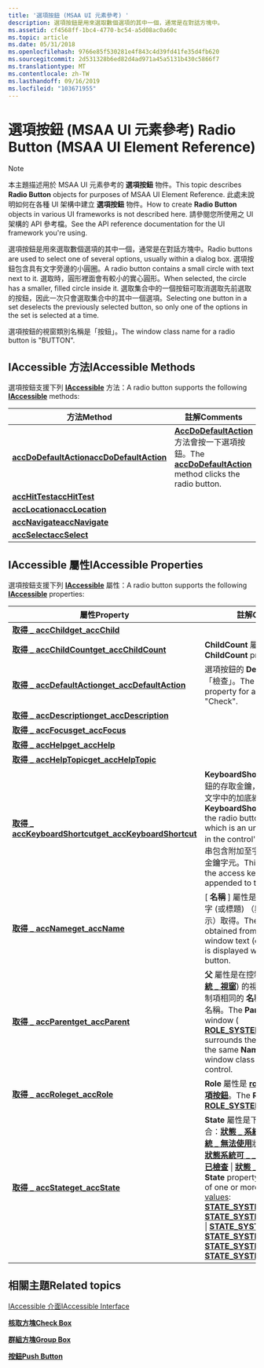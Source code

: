 ```yaml
---
title: '選項按鈕 (MSAA UI 元素參考) '
description: 選項按鈕是用來選取數個選項的其中一個，通常是在對話方塊中。
ms.assetid: cf4568ff-1bc4-4770-bc54-a5d08ac0a60c
ms.topic: article
ms.date: 05/31/2018
ms.openlocfilehash: 9766e85f530281e4f843c4d39fd41fe35d4fb620
ms.sourcegitcommit: 2d531328b6ed82d4ad971a45a5131b430c5866f7
ms.translationtype: MT
ms.contentlocale: zh-TW
ms.lasthandoff: 09/16/2019
ms.locfileid: "103671955"
---
```

# <a name="radio-button-msaa-ui-element-reference"></a><span data-ttu-id="6b860-103">選項按鈕 (MSAA UI 元素參考) </span><span class="sxs-lookup"><span data-stu-id="6b860-103">Radio Button (MSAA UI Element Reference)</span></span>

> [!Note]  
> <span data-ttu-id="6b860-104">本主題描述用於 MSAA UI 元素參考的 **選項按鈕** 物件。</span><span class="sxs-lookup"><span data-stu-id="6b860-104">This topic describes **Radio Button** objects for purposes of MSAA UI Element Reference.</span></span> <span data-ttu-id="6b860-105">此處未說明如何在各種 UI 架構中建立 **選項按鈕** 物件。</span><span class="sxs-lookup"><span data-stu-id="6b860-105">How to create **Radio Button** objects in various UI frameworks is not described here.</span></span> <span data-ttu-id="6b860-106">請參閱您所使用之 UI 架構的 API 參考檔。</span><span class="sxs-lookup"><span data-stu-id="6b860-106">See the API reference documentation for the UI framework you're using.</span></span>

 

<span data-ttu-id="6b860-107">選項按鈕是用來選取數個選項的其中一個，通常是在對話方塊中。</span><span class="sxs-lookup"><span data-stu-id="6b860-107">Radio buttons are used to select one of several options, usually within a dialog box.</span></span> <span data-ttu-id="6b860-108">選項按鈕包含具有文字旁邊的小圓圈。</span><span class="sxs-lookup"><span data-stu-id="6b860-108">A radio button contains a small circle with text next to it.</span></span> <span data-ttu-id="6b860-109">選取時，圓形裡面會有較小的實心圓形。</span><span class="sxs-lookup"><span data-stu-id="6b860-109">When selected, the circle has a smaller, filled circle inside it.</span></span> <span data-ttu-id="6b860-110">選取集合中的一個按鈕可取消選取先前選取的按鈕，因此一次只會選取集合中的其中一個選項。</span><span class="sxs-lookup"><span data-stu-id="6b860-110">Selecting one button in a set deselects the previously selected button, so only one of the options in the set is selected at a time.</span></span>

<span data-ttu-id="6b860-111">選項按鈕的視窗類別名稱是「按鈕」。</span><span class="sxs-lookup"><span data-stu-id="6b860-111">The window class name for a radio button is "BUTTON".</span></span>

## <a name="iaccessible-methods"></a><span data-ttu-id="6b860-112">IAccessible 方法</span><span class="sxs-lookup"><span data-stu-id="6b860-112">IAccessible Methods</span></span>

<span data-ttu-id="6b860-113">選項按鈕支援下列 [**IAccessible**](/windows/desktop/api/oleacc/nn-oleacc-iaccessible) 方法：</span><span class="sxs-lookup"><span data-stu-id="6b860-113">A radio button supports the following [**IAccessible**](/windows/desktop/api/oleacc/nn-oleacc-iaccessible) methods:</span></span>



| <span data-ttu-id="6b860-114">方法</span><span class="sxs-lookup"><span data-stu-id="6b860-114">Method</span></span>                                                                    | <span data-ttu-id="6b860-115">註解</span><span class="sxs-lookup"><span data-stu-id="6b860-115">Comments</span></span>                                                                                                      |
|---------------------------------------------------------------------------|---------------------------------------------------------------------------------------------------------------|
| [<span data-ttu-id="6b860-116">**accDoDefaultAction**</span><span class="sxs-lookup"><span data-stu-id="6b860-116">**accDoDefaultAction**</span></span>](/windows/desktop/api/Oleacc/nf-oleacc-iaccessible-accdodefaultaction) | <span data-ttu-id="6b860-117">[**AccDoDefaultAction**](/windows/desktop/api/Oleacc/nf-oleacc-iaccessible-accdodefaultaction)方法會按一下選項按鈕。</span><span class="sxs-lookup"><span data-stu-id="6b860-117">The [**accDoDefaultAction**](/windows/desktop/api/Oleacc/nf-oleacc-iaccessible-accdodefaultaction) method clicks the radio button.</span></span> |
| [<span data-ttu-id="6b860-118">**accHitTest**</span><span class="sxs-lookup"><span data-stu-id="6b860-118">**accHitTest**</span></span>](/windows/desktop/api/Oleacc/nf-oleacc-iaccessible-acchittest)                 |                                                                                                               |
| [<span data-ttu-id="6b860-119">**accLocation**</span><span class="sxs-lookup"><span data-stu-id="6b860-119">**accLocation**</span></span>](/windows/desktop/api/Oleacc/nf-oleacc-iaccessible-acclocation)               |                                                                                                               |
| [<span data-ttu-id="6b860-120">**accNavigate**</span><span class="sxs-lookup"><span data-stu-id="6b860-120">**accNavigate**</span></span>](/windows/desktop/api/Oleacc/nf-oleacc-iaccessible-accnavigate)               |                                                                                                               |
| [<span data-ttu-id="6b860-121">**accSelect**</span><span class="sxs-lookup"><span data-stu-id="6b860-121">**accSelect**</span></span>](/windows/desktop/api/Oleacc/nf-oleacc-iaccessible-accselect)                   |                                                                                                               |



 

## <a name="iaccessible-properties"></a><span data-ttu-id="6b860-122">IAccessible 屬性</span><span class="sxs-lookup"><span data-stu-id="6b860-122">IAccessible Properties</span></span>

<span data-ttu-id="6b860-123">選項按鈕支援下列 [**IAccessible**](/windows/desktop/api/oleacc/nn-oleacc-iaccessible) 屬性：</span><span class="sxs-lookup"><span data-stu-id="6b860-123">A radio button supports the following [**IAccessible**](/windows/desktop/api/oleacc/nn-oleacc-iaccessible) properties:</span></span>



| <span data-ttu-id="6b860-124">屬性</span><span class="sxs-lookup"><span data-stu-id="6b860-124">Property</span></span>                                                                             | <span data-ttu-id="6b860-125">註解</span><span class="sxs-lookup"><span data-stu-id="6b860-125">Comments</span></span>                                                                                                                                                                                                                                                                                                                                                                                                                                                                                                                                                                                                                                  |
|--------------------------------------------------------------------------------------|-------------------------------------------------------------------------------------------------------------------------------------------------------------------------------------------------------------------------------------------------------------------------------------------------------------------------------------------------------------------------------------------------------------------------------------------------------------------------------------------------------------------------------------------------------------------------------------------------------------------------------------------|
| [<span data-ttu-id="6b860-126">**取得 \_ accChild**</span><span class="sxs-lookup"><span data-stu-id="6b860-126">**get\_accChild**</span></span>](/windows/desktop/api/Oleacc/nf-oleacc-iaccessible-get_accchild)                       |                                                                                                                                                                                                                                                                                                                                                                                                                                                                                                                                                                                                                                           |
| [<span data-ttu-id="6b860-127">**取得 \_ accChildCount**</span><span class="sxs-lookup"><span data-stu-id="6b860-127">**get\_accChildCount**</span></span>](/windows/desktop/api/Oleacc/nf-oleacc-iaccessible-get_accchildcount)             | <span data-ttu-id="6b860-128">**ChildCount** 屬性為零。</span><span class="sxs-lookup"><span data-stu-id="6b860-128">The **ChildCount** property is zero.</span></span>                                                                                                                                                                                                                                                                                                                                                                                                                                                                                                                                                                                                      |
| [<span data-ttu-id="6b860-129">**取得 \_ accDefaultAction**</span><span class="sxs-lookup"><span data-stu-id="6b860-129">**get\_accDefaultAction**</span></span>](/windows/desktop/api/Oleacc/nf-oleacc-iaccessible-get_accdefaultaction)       | <span data-ttu-id="6b860-130">選項按鈕的 **DefaultAction** 屬性為「檢查」。</span><span class="sxs-lookup"><span data-stu-id="6b860-130">The **DefaultAction** property for a radio button is "Check".</span></span>                                                                                                                                                                                                                                                                                                                                                                                                                                                                                                                                                                             |
| [<span data-ttu-id="6b860-131">**取得 \_ accDescription**</span><span class="sxs-lookup"><span data-stu-id="6b860-131">**get\_accDescription**</span></span>](/windows/desktop/api/Oleacc/nf-oleacc-iaccessible-get_accdescription)           |                                                                                                                                                                                                                                                                                                                                                                                                                                                                                                                                                                                                                                           |
| [<span data-ttu-id="6b860-132">**取得 \_ accFocus**</span><span class="sxs-lookup"><span data-stu-id="6b860-132">**get\_accFocus**</span></span>](/windows/desktop/api/Oleacc/nf-oleacc-iaccessible-get_accfocus)                       |                                                                                                                                                                                                                                                                                                                                                                                                                                                                                                                                                                                                                                           |
| [<span data-ttu-id="6b860-133">**取得 \_ accHelp**</span><span class="sxs-lookup"><span data-stu-id="6b860-133">**get\_accHelp**</span></span>](/windows/desktop/api/Oleacc/nf-oleacc-iaccessible-get_acchelp)                         |                                                                                                                                                                                                                                                                                                                                                                                                                                                                                                                                                                                                                                           |
| [<span data-ttu-id="6b860-134">**取得 \_ accHelpTopic**</span><span class="sxs-lookup"><span data-stu-id="6b860-134">**get\_accHelpTopic**</span></span>](/windows/desktop/api/Oleacc/nf-oleacc-iaccessible-get_acchelptopic)               |                                                                                                                                                                                                                                                                                                                                                                                                                                                                                                                                                                                                                                           |
| [<span data-ttu-id="6b860-135">**取得 \_ accKeyboardShortcut**</span><span class="sxs-lookup"><span data-stu-id="6b860-135">**get\_accKeyboardShortcut**</span></span>](/windows/desktop/api/Oleacc/nf-oleacc-iaccessible-get_acckeyboardshortcut) | <span data-ttu-id="6b860-136">**KeyboardShortcut** 屬性是選項按鈕的存取金鑰，也就是控制項視窗文字中的加底線字元。</span><span class="sxs-lookup"><span data-stu-id="6b860-136">The **KeyboardShortcut** property is the radio button's access key, which is an underlined character in the control's window text.</span></span> <span data-ttu-id="6b860-137">此字串包含附加至字串 "Alt +" 的存取金鑰字元。</span><span class="sxs-lookup"><span data-stu-id="6b860-137">This string contains the access key character appended to the string "Alt+".</span></span>                                                                                                                                                                                                                                                                                                                                                                                                                           |
| [<span data-ttu-id="6b860-138">**取得 \_ accName**</span><span class="sxs-lookup"><span data-stu-id="6b860-138">**get\_accName**</span></span>](/windows/desktop/api/Oleacc/nf-oleacc-iaccessible-get_accname)                         | <span data-ttu-id="6b860-139">[ **名稱** ] 屬性是從控制項的視窗文字 (或標題) （與選項按鈕一起顯示）取得。</span><span class="sxs-lookup"><span data-stu-id="6b860-139">The **Name** property is obtained from the control's window text (or caption), which is displayed with the radio button.</span></span>                                                                                                                                                                                                                                                                                                                                                                                                                                                                                                                  |
| [<span data-ttu-id="6b860-140">**取得 \_ accParent**</span><span class="sxs-lookup"><span data-stu-id="6b860-140">**get\_accParent**</span></span>](/windows/desktop/api/Oleacc/nf-oleacc-iaccessible-get_accparent)                     | <span data-ttu-id="6b860-141">**父** 屬性是在控制項周圍 ([**角色 \_ 系統 \_ 視窗**](object-roles.md)) 的視窗，而且具有與控制項相同的 **名稱** 屬性和視窗類別名稱。</span><span class="sxs-lookup"><span data-stu-id="6b860-141">The **Parent** property is a window ( [**ROLE\_SYSTEM\_WINDOW**](object-roles.md) ) that surrounds the control and has the same **Name** property and window class name as the control.</span></span>                                                                                                                                                                                                                                                                                                                                                                                                                               |
| [<span data-ttu-id="6b860-142">**取得 \_ accRole**</span><span class="sxs-lookup"><span data-stu-id="6b860-142">**get\_accRole**</span></span>](/windows/desktop/api/Oleacc/nf-oleacc-iaccessible-get_accrole)                         | <span data-ttu-id="6b860-143">**Role** 屬性是 [**role \_ SYSTEM \_ 選項按鈕**](object-roles.md)。</span><span class="sxs-lookup"><span data-stu-id="6b860-143">The **Role** property is [**ROLE\_SYSTEM\_RADIOBUTTON**](object-roles.md).</span></span>                                                                                                                                                                                                                                                                                                                                                                                                                                                                                                                                       |
| [<span data-ttu-id="6b860-144">**取得 \_ accState**</span><span class="sxs-lookup"><span data-stu-id="6b860-144">**get\_accState**</span></span>](/windows/desktop/api/Oleacc/nf-oleacc-iaccessible-get_accstate)                       | <span data-ttu-id="6b860-145">**State** 屬性是下列一或多個 [值](object-state-constants.md)的組合：[**狀態 \_ 系統 \_ 隱藏**](object-state-constants.md) \| [**狀態 \_ 系統 \_ 無法使用**](object-state-constants.md)狀態 \| [**\_ 系統 \_ 焦點**](object-state-constants.md) \| [**狀態系統可 \_ \_ 設定**](object-state-constants.md) \| [**狀態系統 \_ \_ 已檢查**](object-state-constants.md) \| [**狀態 \_ 系統 \_ 正常**](object-state-constants.md)</span><span class="sxs-lookup"><span data-stu-id="6b860-145">The **State** property is a combination of one or more of the following [values](object-state-constants.md): [**STATE\_SYSTEM\_INVISIBLE**](object-state-constants.md) \| [**STATE\_SYSTEM\_UNAVAILABLE**](object-state-constants.md) \| [**STATE\_SYSTEM\_FOCUSED**](object-state-constants.md) \| [**STATE\_SYSTEM\_FOCUSABLE**](object-state-constants.md) \| [**STATE\_SYSTEM\_CHECKED**](object-state-constants.md) \| [**STATE\_SYSTEM\_NORMAL**](object-state-constants.md)</span></span><br/> |



 

## <a name="related-topics"></a><span data-ttu-id="6b860-146">相關主題</span><span class="sxs-lookup"><span data-stu-id="6b860-146">Related topics</span></span>

<dl> <dt>

[<span data-ttu-id="6b860-147">IAccessible 介面</span><span class="sxs-lookup"><span data-stu-id="6b860-147">IAccessible Interface</span></span>](/windows/desktop/api/oleacc/nn-oleacc-iaccessible)
</dt> <dt>

[<span data-ttu-id="6b860-148">**核取方塊**</span><span class="sxs-lookup"><span data-stu-id="6b860-148">**Check Box**</span></span>](check-box.md)
</dt> <dt>

[<span data-ttu-id="6b860-149">**群組方塊**</span><span class="sxs-lookup"><span data-stu-id="6b860-149">**Group Box**</span></span>](group-box.md)
</dt> <dt>

[<span data-ttu-id="6b860-150">**按鈕**</span><span class="sxs-lookup"><span data-stu-id="6b860-150">**Push Button**</span></span>](push-button.md)
</dt> </dl>

 

 





